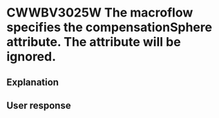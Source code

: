 # CWWBV3025W The macroflow specifies the compensationSphere attribute. The attribute will be ignored.

## Explanation

## User response